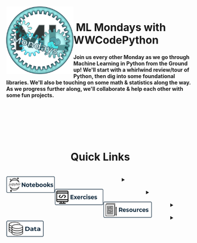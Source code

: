 <br>

<img align="left" width="180" src="images/ML Mondays_II.png">
<p vertical-align="top"><h1>&nbsp;ML Mondays with WWCodePython</h1>
</p>



#### Join us every other Monday as we go through Machine Learning in Python from the Ground up!  We'll start with a whirlwind review/tour of Python, then dig into some foundational libraries.  We'll also be touching on some math & statistics along the way.  As we progress further along, we'll collaborate & help each other with some fun projects.



<br><br><br>

&nbsp;

<div width="70%" align="center">
  <h1>&nbsp;&nbsp;&nbsp;&nbsp;&nbsp;&nbsp;&nbsp;&nbsp;Quick Links&nbsp;&nbsp;&nbsp;&nbsp;&nbsp;&nbsp;&nbsp;&nbsp;</h1></p>
<br>
<div>
<details>
 	<summary><img align="left" width="130" height="45" src="/images/Jupyter_btn.png"><br>
    </summary>
    
<br>


<br>
<br>

</details>
</div>
<br>
<div>
<details>
    <summary><img align="left" width="130" height="43" src="/images/Exercises_btn.png">
    </summary>
<br>
  

<br>
</details>
</div>
<br>
<div>
<details>
    <summary><img align="left" width="130" height="43" src="/images/Resources_btn.png">
    </summary>
<br>
  

<br>
</details>
</div>
<br>
<div>
<details>
    <summary><img align="left" width="100" height="43" src="/images/Data_btn.png">
    </summary>
<br>
  

<br>
</details>
</div>
</td>
  </tr>
</table>
</div>

